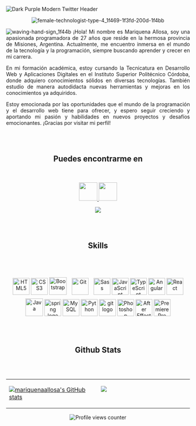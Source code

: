 ![Dark Purple Modern Twitter Header](https://user-images.githubusercontent.com/99567012/209244229-a30aa368-3089-46f8-9408-2fae1b67ab96.png)
<div align="center">
  
![female-technologist-type-4_1f469-1f3fd-200d-1f4bb](https://user-images.githubusercontent.com/99567012/209244922-15c7ae43-4ed9-429d-9c99-b3c0cd4fb5ec.png)

</div>
<div align="justify">

![waving-hand-sign_1f44b](https://user-images.githubusercontent.com/99567012/209245187-7bfc1428-5de4-4c0b-a7e0-f1893e416fba.gif)
¡Hola! Mi nombre es Mariquena Allosa, soy una apasionada programadora de 27 años que reside en la hermosa provincia de Misiones, Argentina. Actualmente, me encuentro inmersa en el mundo de la tecnología y la programación, siempre buscando aprender y crecer en mi carrera.

En mi formación académica, estoy cursando la Tecnicatura en Desarrollo Web y Aplicaciones Digitales en el Instituto Superior Politécnico Córdoba, donde adquiero conocimientos sólidos en diversas tecnologías. También estudio de manera autodidacta nuevas herramientas y mejoras en los conocimientos ya adquiridos.

Estoy emocionada por las oportunidades que el mundo de la programación y el desarrollo web tiene para ofrecer, y espero seguir creciendo y aportando mi pasión y habilidades en nuevos proyectos y desafíos emocionantes. ¡Gracias por visitar mi perfil!
  
</div>

  <br></br>
<div align="center">
<h2> Puedes encontrarme en</h2>
    <br></br>
  <a href="https://www.linkedin.com/in/mariquenaallosa/" target="_blank">
<img src="https://img.icons8.com/fluency/344/linkedin.png" width="50" height="50">
</a>
  
<a href="https://drive.google.com/file/d/19P6Hy8ADxGob_x4C0kg7saldzeQ9n_5R/view?usp=sharing" target="_blank">
<img src="https://img.icons8.com/stickers/100/null/resume.png" width="50" height="50"/>
</a>
  
  
<a href="https://www.github.com/mariquenaallosa" target="_blank" rel="noreferrer"><img
src="https://img.shields.io/github/followers/mariquenaallosa?logo=github&style=for-the-badge&color=f97316&labelColor=1c1917" /></a>
  
  
 </div>
  <br></br>

<div align="center">
<h2>
 Skills </h2>

  <br></br>
<p align="center">
  <img src="https://raw.githubusercontent.com/danielcranney/readme-generator/main/public/icons/skills/html5-colored.svg" width="46" height="46" alt="HTML5" />
  <img src="https://raw.githubusercontent.com/danielcranney/readme-generator/main/public/icons/skills/css3-colored.svg" width="46" height="46" alt="CSS3" />
  <img src="https://raw.githubusercontent.com/danielcranney/readme-generator/main/public/icons/skills/bootstrap-colored.svg" width="48" height="48" alt="Bootstrap" />
  <img style="margin: 10px" src="https://profilinator.rishav.dev/skills-assets/git-scm-icon.svg" alt="Git" height="46" /> 
  <img src="https://raw.githubusercontent.com/danielcranney/readme-generator/main/public/icons/skills/sass-colored.svg" width="46" height="46" alt="Sass" />
  <img src="https://raw.githubusercontent.com/danielcranney/readme-generator/main/public/icons/skills/javascript-colored.svg" width="46" height="46" alt="JavaScript" />
  <img src="https://raw.githubusercontent.com/danielcranney/readme-generator/main/public/icons/skills/typescript-colored.svg" width="46" height="46" alt="TypeScript" />
  <img src="https://raw.githubusercontent.com/danielcranney/readme-generator/main/public/icons/skills/angularjs-colored.svg" width="46" height="46" alt="Angular" />
 <img src="https://raw.githubusercontent.com/danielcranney/readme-generator/main/public/icons/skills/react-colored.svg" width="46" height="46" alt="React" />
  
 <img src="https://raw.githubusercontent.com/danielcranney/readme-generator/main/public/icons/skills/java-colored.svg" width="48" height="48" alt="Java" />
 <img src="https://cdn.jsdelivr.net/gh/devicons/devicon/icons/spring/spring-original.svg" height="46" width="46" alt="spring logo"  />
 <img src="https://raw.githubusercontent.com/danielcranney/readme-generator/main/public/icons/skills/mysql-colored.svg" width="46" height="46" alt="MySQL" />
 <img src="https://raw.githubusercontent.com/danielcranney/readme-generator/main/public/icons/skills/python-colored.svg" width="46" height="46" alt="Python" />
  <img src="https://cdn.jsdelivr.net/gh/devicons/devicon/icons/git/git-original.svg" height="46" width="46" alt="git logo"  />



<img src="https://raw.githubusercontent.com/danielcranney/readme-generator/main/public/icons/skills/photoshop-colored.svg" width="46" height="46" alt="Photoshop" />
<img src="https://raw.githubusercontent.com/danielcranney/readme-generator/main/public/icons/skills/aftereffects-colored.svg" width="46" height="46" alt="After Effects" />
<img src="https://raw.githubusercontent.com/danielcranney/readme-generator/main/public/icons/skills/premierepro-colored.svg" width="46" height="46" alt="Premiere Pro" />
</p>


  <br></br>
<h2> Github Stats </h2>
  <br></br>
<table><tr><td valign="top" width="50%">

<a href="http://www.github.com/mariquenaallosa"><img src="https://github-readme-stats.vercel.app/api?username=mariquenaallosa&show_icons=true&hide=&count_private=true&title_color=0891b2&text_color=ffffff&icon_color=f97316&bg_color=1c1917&hide_border=true&show_icons=true" alt="mariquenaallosa's GitHub stats" /></a>

</td><td valign="top" width="50%">

<a href="http://www.github.com/mariquenaallosa"><img src="https://github-readme-streak-stats.herokuapp.com/?user=mariquenaallosa&stroke=ffffff&background=1c1917&ring=0891b2&fire=0891b2&currStreakNum=ffffff&currStreakLabel=0891b2&sideNums=ffffff&sideLabels=ffffff&dates=ffffff&hide_border=true" /></a>
</td></tr></table>  



![Profile views counter](https://komarev.com/ghpvc/?username=mariquenaallosa&&style=flat-square&right_color=cadetblue)  
  


